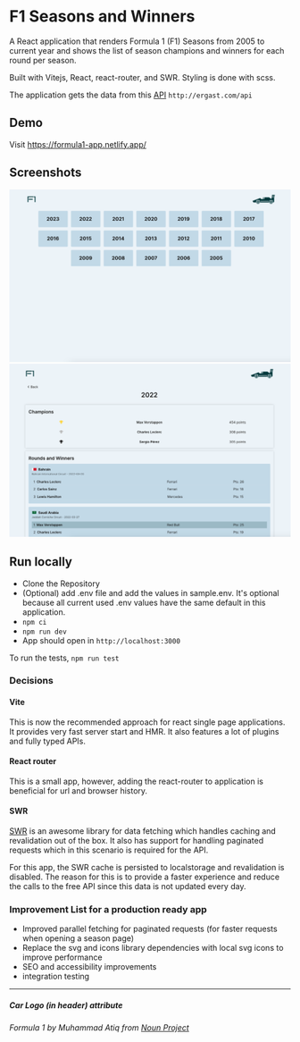 # F1 Seasons and Winners

A React application that renders Formula 1 (F1) Seasons from 2005 to current year and shows the list of season champions and winners for each round per season.

Built with Vitejs, React, react-router, and SWR. Styling is done with scss.

The application gets the data from this [API](http://ergast.com/mrd) `http://ergast.com/api`

## Demo

Visit https://formula1-app.netlify.app/

## Screenshots

![screenshot](./screenshots/f11.png)
![screenshot1](./screenshots/f12.png)

## Run locally

- Clone the Repository
- (Optional) add .env file and add the values in sample.env. It's optional because all current used .env values have the same default in this application.
- `npm ci`
- `npm run dev`
- App should open in `http://localhost:3000`

To run the tests, `npm run test`

### Decisions 

#### Vite

This is now the recommended approach for react single page applications. It provides very fast server start and HMR. It also features a lot of plugins and fully typed APIs.

#### React router

This is a small app, however, adding the react-router to application is beneficial for url and browser history.

#### SWR

[SWR](https://swr.vercel.app/) is an awesome library for data fetching which handles caching and revalidation out of the box. It also has support for handling paginated requests which in this scenario is required for the API. 

For this app, the SWR cache is persisted to localstorage and revalidation is disabled. The reason for this is to provide a faster experience and reduce the calls to the free API since this data is not updated every day.

### Improvement List for a production ready app
- Improved parallel fetching for paginated requests (for faster requests when opening a season page)
- Replace the svg and icons library dependencies with local svg icons to improve performance
- SEO and accessibility improvements
- integration testing


-----
##### Car Logo (in header) attribute 
###### Formula 1 by Muhammad Atiq from <a href="https://thenounproject.com/browse/icons/term/formula-1/" target="_blank" title="Formula 1 Icons">Noun Project</a>
